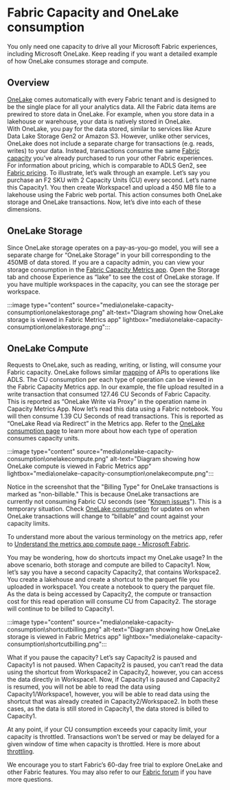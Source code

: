 # Fabric Capacity and OneLake consumption

You only need one capacity to drive all your Microsoft Fabric experiences, including Microsoft OneLake.  Keep reading if you want a detailed example of how OneLake consumes storage and compute.

## Overview 

[OneLake](https://learn.microsoft.com/en-us/fabric/onelake/onelake-overview) comes automatically with every Fabric tenant and is designed to be the single place for all your analytics data. All the Fabric data items are prewired to store data in OneLake.  For example, when you store data in a lakehouse or warehouse, your data is natively stored in OneLake.  
With OneLake, you pay for the data stored, similar to services like Azure Data Lake Storage Gen2 or Amazon S3.  However, unlike other services, OneLake does not include a separate charge for transactions (e.g. reads, writes) to your data.  Instead, transactions consume the same [Fabric capacity](https://learn.microsoft.com/en-us/fabric/enterprise/licenses) you’ve already purchased to run your other Fabric experiences.  For information about pricing, which is comparable to ADLS Gen2, see [Fabric pricing](https://azure.microsoft.com/pricing/details/microsoft-fabric/).
To illustrate, let’s walk through an example.  Let’s say you purchase an F2 SKU with 2 Capacity Units (CU) every second. Let’s name this Capacity1. You then create Workspace1 and upload a 450 MB file to a lakehouse using the Fabric web portal.  This action consumes both OneLake storage and OneLake transactions.  Now, let’s dive into each of these dimensions.

## OneLake Storage
Since OneLake storage operates on a pay-as-you-go model, you will see a separate charge for “OneLake Storage” in your bill corresponding to the 450MB of data stored.
If you are a capacity admin, you can view your storage consumption in the [Fabric Capacity Metrics app](https://learn.microsoft.com/en-us/fabric/enterprise/metrics-app-storage-page). Open the Storage tab and choose Experience as “lake” to see the cost of OneLake storage. If you have multiple workspaces in the capacity, you can see the storage per workspace.
 
 :::image type="content" source="media\onelake-capacity-consumption\onelakestorage.png" alt-text="Diagram showing how OneLake storage is viewed in Fabric Metrics app" lightbox="media\onelake-capacity-consumption\onelakestorage.png":::

 ## OneLake Compute
Requests to OneLake, such as reading, writing, or listing, will consume your Fabric capacity. OneLake follows similar [mapping](https://learn.microsoft.com/en-us/azure/storage/blobs/map-rest-apis-transaction-categories) of APIs to operations like ADLS. The CU consumption per each type of operation can be viewed in the Fabric Capacity Metrics app.  In our example, the file upload resulted in a write transaction that consumed 127.46 CU Seconds of Fabric Capacity. This is reported as “OneLake Write via Proxy” in the operation name in Capacity Metrics App.
Now let’s read this data using a Fabric notebook.  You will then consume 1.39 CU Seconds of read transactions. This is reported as “OneLake Read via Redirect” in the Metrics app.
Refer to the [OneLake consumption page](https://learn.microsoft.com/en-us/fabric/onelake/onelake-consumption) to learn more about how each type of operation consumes capacity units.
 
 :::image type="content" source="media\onelake-capacity-consumption\onelakecompute.png" alt-text="Diagram showing how OneLake compute is viewed in Fabric Metrics app" lightbox="media\onelake-capacity-consumption\onelakecompute.png":::

Notice in the screenshot that the "Billing Type" for OneLake transactions is marked as "non-billable." This is because OneLake transactions are currently not consuming Fabric CU seconds (see “[Known issues](https://learn.microsoft.com/en-us/fabric/get-started/known-issues/known-issue-553-onelake-compute-transactions-not-reported-metrics-app?wt.mc_id=fabric_inproduct_knownissues)"). This is a temporary situation.  Check [OneLake consumption](https://learn.microsoft.com/en-us/fabric/onelake/onelake-consumption) for updates on when OneLake transactions will change to “billable” and count against your capacity limits.

To understand more about the various terminology on the metrics app, refer to [Understand the metrics app compute page - Microsoft Fabric](https://learn.microsoft.com/en-us/fabric/enterprise/metrics-app-compute-page).

You may be wondering, how do shortcuts impact my OneLake usage? In the above scenario, both storage and compute are billed to Capacity1. Now, let’s say you have a second capacity Capacity2, that contains Workspace2. You create a lakehouse and create a shortcut to the parquet file you uploaded in workspace1. You create a notebook to query the parquet file. As the data is being accessed by Capacity2, the compute or transaction cost for this read operation will consume CU from Capacity2. The storage will continue to be billed to Capacity1. 
 
:::image type="content" source="media\onelake-capacity-consumption\shortcutbilling.png" alt-text="Diagram showing how OneLake storage is viewed in Fabric Metrics app" lightbox="media\onelake-capacity-consumption\shortcutbilling.png":::

What if you pause the capacity? Let’s say Capacity2 is paused and Capacity1 is not paused. When Capacity2 is paused, you can’t read the data using the shortcut from Workspace2 in Capacity2, however, you can access the data directly in Workspace1. Now, if Capacity1 is paused and Capacity2 is resumed, you will not be able to read the data using Capacity1/Workspace1, however, you will be able to read data using the shortcut that was already created in Capacity2/Workspace2. In both these cases, as the data is still stored in Capacity1, the data stored is billed to Capacity1.

At any point, if your CU consumption exceeds your capacity limit, your capacity is throttled. Transactions won’t be served or may be delayed for a given window of time when capacity is throttled. Here is more about [throttling](https://learn.microsoft.com/en-us/fabric/enterprise/throttling).

We encourage you to start Fabric’s 60-day free trial to explore OneLake and other Fabric features. You may also refer to our [Fabric forum](https://community.fabric.microsoft.com/t5/Forums/ct-p/ac_forums) if you have more questions.
